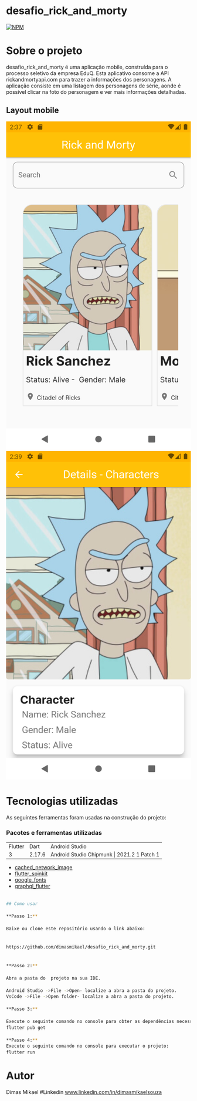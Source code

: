 # desafio_rick_and_morty
[![NPM](https://img.shields.io/npm/l/react)](https://github.com/dimasmikael/desafio_rick_and_morty/blob/master/LICENCE) 

# Sobre o projeto

desafio_rick_and_morty é uma aplicação  mobile, construída para  o processo seletivo da empresa EduQ.
Esta aplicativo consome a  API rickandmortyapi.com para trazer a informações dos personagens.
A aplicação consiste em uma listagem dos personagens de série, aonde é possível clicar na foto do personagem e ver mais informações detalhadas.


## Layout mobile
![Mobile 1](https://github.com/dimasmikael/desafio_rick_and_morty/blob/master/lib/Screenshots/Screenshot_homeview.png) 
![Mobile 2](https://github.com/dimasmikael/desafio_rick_and_morty/blob/master/lib/Screenshots/Screenshot_detailsview.png)


# Tecnologias utilizadas

As seguintes ferramentas foram usadas na construção do projeto:
### Pacotes e ferramentas utilizadas
<table>
  <tr>
    <td>Flutter</td>
    <td>Dart</td>
    <td>Android Studio</td>
  </tr>
  <tr>
    <td>3</td>
    <td>2.17.6</td>
    <td>Android Studio Chipmunk | 2021.2 1 Patch 1</td>
  </tr>
</table>

* [cached_network_image](https://pub.dev/packages/cached_network_image)
* [flutter_spinkit](https://pub.dev/packages/flutter_spinkit)
* [google_fonts](https://pub.dev/packages/google_fonts) 
* [graphql_flutter](https://pub.dev/packages/graphql_flutter)



```bash

## Como usar

**Passo 1:**

Baixe ou clone este repositório usando o link abaixo:


https://github.com/dimasmikael/desafio_rick_and_morty.git


**Passo 2:**

Abra a pasta do  projeto na sua IDE.

Android Studio ->File ->Open- localize a abra a pasta do projeto.
VsCode ->File ->Open folder- localize a abra a pasta do projeto.

**Passo 3:**

Execute o seguinte comando no console para obter as dependências necessárias:
flutter pub get 

**Passo 4:**
Execute o seguinte comando no console para executar o projeto:
flutter run

```
 
# Autor
Dimas Mikael
#Linkedin
www.linkedin.com/in/dimasmikaelsouza
```
